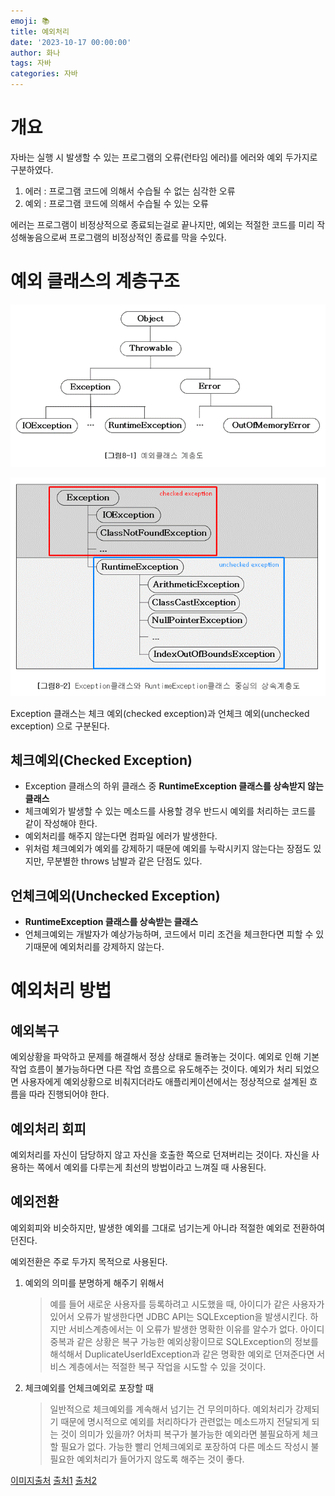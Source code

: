 ```yaml
---
emoji: 📚
title: 예외처리
date: '2023-10-17 00:00:00'
author: 화나
tags: 자바
categories: 자바
---
```


# 개요

자바는 실행 시 발생할 수 있는 프로그램의 오류(런타임 에러)를 에러와 예외 두가지로 구분하였다.

1. 에러 : 프로그램 코드에 의해서 수습될 수 없는 심각한 오류
2. 예외 : 프로그램 코드에 의해서 수습될 수 있는 오류

에러는 프로그램이 비정상적으로 종료되는걸로 끝나지만, 예외는 적절한 코드를 미리 작성해놓음으로써 프로그램의 비정상적인 종료를 막을 수있다.

# 예외 클래스의 계층구조

![Screenshot_15.png](./1.png)

![Screenshot_17.png](./2.png)

Exception 클래스는 체크 예외(checked exception)과 언체크 예외(unchecked exception) 으로 구분된다.

## 체크예외(Checked Exception)

- Exception 클래스의 하위 클래스 중 **RuntimeException 클래스를 상속받지 않는 클래스**
- 체크예외가 발생할 수 있는 메소드를 사용할 경우 반드시 예외를 처리하는 코드를 같이 작성해야 한다.
- 예외처리를 해주지 않는다면 컴파일 에러가 발생한다.
- 위처럼 체크예외가 예외를 강제하기 때문에 예외를 누락시키지 않는다는 장점도 있지만, 무분별한 throws 남발과 같은 단점도 있다.

## 언체크예외(Unchecked Exception)

- **RuntimeException 클래스를 상속받는 클래스**
- 언체크예외는 개발자가 예상가능하며, 코드에서 미리 조건을 체크한다면 피할 수 있기때문에 예외처리를 강제하지 않는다.

# 예외처리 방법

## 예외복구

예외상황을 파악하고 문제를 해결해서 정상 상태로 돌려놓는 것이다. 예외로 인해 기본 작업 흐름이 불가능하다면 다른 작업 흐름으로 유도해주는 것이다. 예외가 처리 되었으면 사용자에게 예외상황으로 비춰지더라도 애플리케이션에서는 정상적으로 설계된 흐름을 따라 진행되어야 한다.

## 예외처리 회피

예외처리를 자신이 담당하지 않고 자신을 호출한 쪽으로 던져버리는 것이다. 자신을 사용하는 쪽에서 예외를 다루는게 최선의 방법이라고 느껴질 때 사용된다. 

## 예외전환

예외회피와 비슷하지만, 발생한 예외를 그대로 넘기는게 아니라 적절한 예외로 전환하여 던진다.

예외전환은 주로 두가지 목적으로 사용된다.

1. 예외의 의미를 분명하게 해주기 위해서
    
    > 예를 들어 새로운 사용자를 등록하려고 시도했을 때, 아이디가 같은 사용자가 있어서 오류가 발생한다면 JDBC API는 SQLException을 발생시킨다. 하지만 서비스계층에서는 이 오류가 발생한 명확한 이유를 알수가 없다. 아이디 중복과 같은 상황은 복구 가능한 예외상황이므로 SQLException의 정보를 해석해서 DuplicateUserIdException과 같은 명확한 예외로 던져준다면 서비스 계층에서는 적절한 복구 작업을 시도할 수 있을 것이다.
    > 
2. 체크예외를 언체크예외로 포장할 때
    
    > 일반적으로 체크예외를 계속해서 넘기는 건 무의미하다. 예외처리가 강제되기 때문에 명시적으로 예외를 처리하다가 관련없는 메소드까지 전달되게 되는 것이 의미가 있을까? 어차피 복구가 불가능한 예외라면 불필요하게 체크할 필요가 없다. 가능한 빨리 언체크예외로 포장하여 다른 메소드 작성시 불필요한 예외처리가 들어가지 않도록 해주는 것이 좋다.
    > 

[이미지출처](https://github.com/castello/javajungsuk3/blob/master/ppt/%5BJava%EC%9D%98%EC%A0%95%EC%84%9D%5Dch8_%EC%98%88%EC%99%B8%EC%B2%98%EB%A6%AC.ppt) [출처1](https://product.kyobobook.co.kr/detail/S000000935360) [출처2](https://product.kyobobook.co.kr/detail/S000001550352)